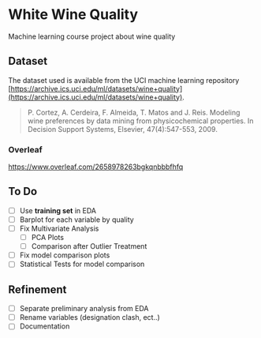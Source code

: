 # White Wine Quality

Machine learning course project about wine quality

## Dataset

The dataset used is available from the UCI machine learning
repository [https://archive.ics.uci.edu/ml/datasets/wine+quality](https://archive.ics.uci.edu/ml/datasets/wine+quality).

> P. Cortez, A. Cerdeira, F. Almeida, T. Matos and J. Reis. Modeling wine preferences by data mining from physicochemical properties. In Decision Support Systems, Elsevier, 47(4):547-553, 2009.

### Overleaf

https://www.overleaf.com/2658978263bgkqnbbbfhfq

## To Do

- [ ] Use **training set** in EDA
- [ ] Barplot for each variable by quality
- [ ] Fix Multivariate Analysis
  - [ ] PCA Plots
  - [ ] Comparison after Outlier Treatment
- [ ] Fix model comparison plots   
- [ ] Statistical Tests for model comparison

## Refinement 

- [ ] Separate preliminary analysis from EDA
- [ ] Rename variables (designation clash, ect..)  
- [ ] Documentation
